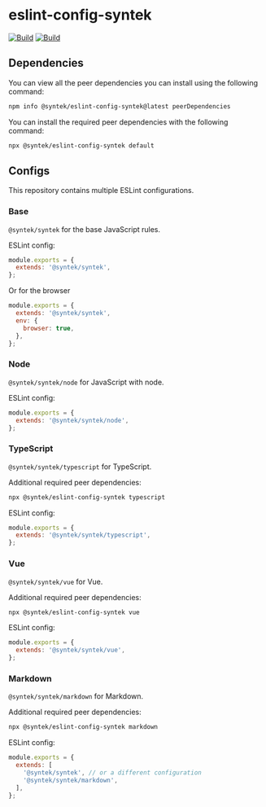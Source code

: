 # eslint-config-syntek
<a href="https://travis-ci.com/syntek-lang/eslint-config-syntek"><img src="https://img.shields.io/travis/com/syntek-lang/eslint-config-syntek.svg?style=for-the-badge" alt="Build" /></a>
<a href="https://www.npmjs.com/package/@syntek/eslint-config-syntek"><img src="https://img.shields.io/github/package-json/v/syntek-lang/eslint-config-syntek.svg?colorB=red&style=for-the-badge" alt="Build" /></a>

## Dependencies
You can view all the peer dependencies you can install using the following command:
```sh
npm info @syntek/eslint-config-syntek@latest peerDependencies
```

You can install the required peer dependencies with the following command:
```sh
npx @syntek/eslint-config-syntek default
```

## Configs
This repository contains multiple ESLint configurations.

### Base
`@syntek/syntek` for the base JavaScript rules.

ESLint config:
```js
module.exports = {
  extends: '@syntek/syntek',
};
```

Or for the browser

```js
module.exports = {
  extends: '@syntek/syntek',
  env: {
    browser: true,
  },
};
```

### Node
`@syntek/syntek/node` for JavaScript with node.

ESLint config:
```js
module.exports = {
  extends: '@syntek/syntek/node',
};
```

### TypeScript
`@syntek/syntek/typescript` for TypeScript.

Additional required peer dependencies:
```sh
npx @syntek/eslint-config-syntek typescript
```

ESLint config:
```js
module.exports = {
  extends: '@syntek/syntek/typescript',
};
```

### Vue
`@syntek/syntek/vue` for Vue.

Additional required peer dependencies:
```sh
npx @syntek/eslint-config-syntek vue
```

ESLint config:
```js
module.exports = {
  extends: '@syntek/syntek/vue',
};
```

### Markdown
`@syntek/syntek/markdown` for Markdown.

Additional required peer dependencies:
```sh
npx @syntek/eslint-config-syntek markdown
```

ESLint config:
```js
module.exports = {
  extends: [
    '@syntek/syntek', // or a different configuration
    '@syntek/syntek/markdown',
  ],
};
```